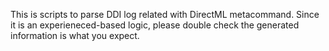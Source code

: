 This is scripts to parse DDI log related with DirectML metacommand.
Since it is an experieneced-based logic, please double check the generated information is what you expect.
